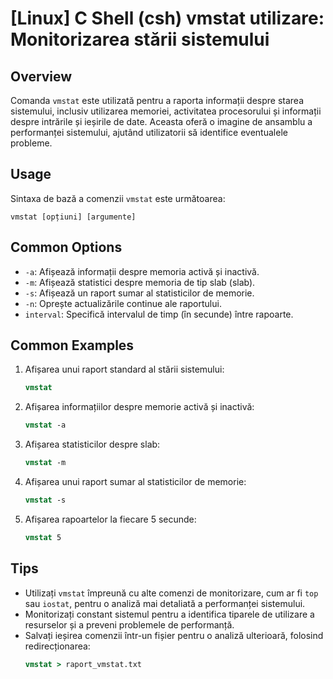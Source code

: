 # [Linux] C Shell (csh) vmstat utilizare: Monitorizarea stării sistemului

## Overview
Comanda `vmstat` este utilizată pentru a raporta informații despre starea sistemului, inclusiv utilizarea memoriei, activitatea procesorului și informații despre intrările și ieșirile de date. Aceasta oferă o imagine de ansamblu a performanței sistemului, ajutând utilizatorii să identifice eventualele probleme.

## Usage
Sintaxa de bază a comenzii `vmstat` este următoarea:

```
vmstat [opțiuni] [argumente]
```

## Common Options
- `-a`: Afișează informații despre memoria activă și inactivă.
- `-m`: Afișează statistici despre memoria de tip slab (slab).
- `-s`: Afișează un raport sumar al statisticilor de memorie.
- `-n`: Oprește actualizările continue ale raportului.
- `interval`: Specifică intervalul de timp (în secunde) între rapoarte.

## Common Examples
1. Afișarea unui raport standard al stării sistemului:
   ```csh
   vmstat
   ```

2. Afișarea informațiilor despre memorie activă și inactivă:
   ```csh
   vmstat -a
   ```

3. Afișarea statisticilor despre slab:
   ```csh
   vmstat -m
   ```

4. Afișarea unui raport sumar al statisticilor de memorie:
   ```csh
   vmstat -s
   ```

5. Afișarea rapoartelor la fiecare 5 secunde:
   ```csh
   vmstat 5
   ```

## Tips
- Utilizați `vmstat` împreună cu alte comenzi de monitorizare, cum ar fi `top` sau `iostat`, pentru o analiză mai detaliată a performanței sistemului.
- Monitorizați constant sistemul pentru a identifica tiparele de utilizare a resurselor și a preveni problemele de performanță.
- Salvați ieșirea comenzii într-un fișier pentru o analiză ulterioară, folosind redirecționarea:
   ```csh
   vmstat > raport_vmstat.txt
   ```